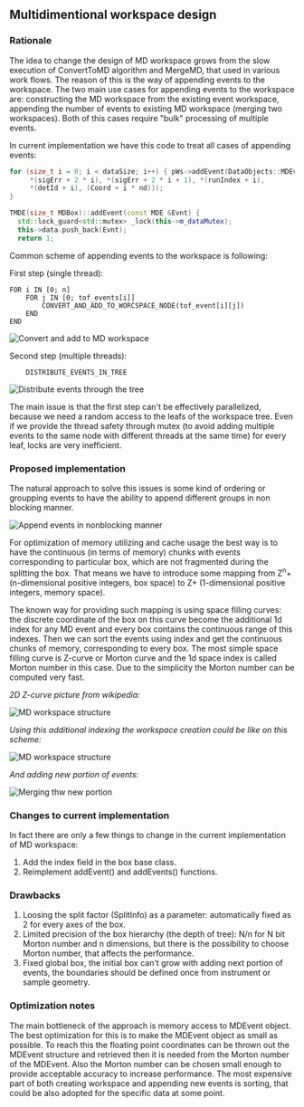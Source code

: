 ## Multidimentional workspace design

### Rationale

The idea to change the design of MD workspace grows from the slow execution of ConvertToMD algorithm and MergeMD, 
that used in various work flows. The reason of this is the way of appending events to the workspace. The two main use
cases for appending events to the workspace are: constructing the MD workspace from the existing event workspace, 
appending the number of events to existing MD workspace (merging two workspaces). Both of this cases require "bulk"
processing of multiple events. 

In current implementation we have this code to treat all cases of appending events:

``` c++
for (size_t i = 0; i < dataSize; i++) { pWs->addEvent(DataObjects::MDEvent<nd>(
     *(sigErr + 2 * i), *(sigErr + 2 * i + 1), *(runIndex + i),
     *(detId + i), (Coord + i * nd)));
}
```

```c++
TMDE(size_t MDBox)::addEvent(const MDE &Evnt) {
  std::lock_guard<std::mutex> _lock(this->m_dataMutex);
  this->data.push_back(Evnt);
  return 1;
```
Common scheme of appending events to the workspace is following:

First step (single thread): 
``` 
FOR i IN [0; n]
    FOR j IN [0; tof_events[i]]
        CONVERT_AND_ADD_TO_WORCSPACE_NODE(tof_event[i][j])
    END
END
```

![Convert and add to MD workspace](add_to_mdw.png)

Second step (multiple threads):

```
    DISTRIBUTE_EVENTS_IN_TREE 
```

![Distribute events through the tree](distribute_events.png)

The main issue is that the first step can't be effectively parallelized, because we need a random access to the leafs of 
the workspace tree. Even if we provide the thread safety through mutex (to avoid adding multiple events to the same node
with different threads at the same time) for every leaf, locks are very inefficient. 

### Proposed implementation

The natural approach to solve this issues is some kind of ordering or groupping events to have the ability to append
different groups in non blocking manner. 

![Append events in nonblocking manner](add_groups.png)

For optimization of memory utilizing and cache usage the best way is to have the continuous (in terms of memory) chunks 
with events corresponding to particular box, which are not fragmented during the splitting the box. That means we have 
to introduce some mapping from Z<sup>n</sup>+ (n-dimensional positive integers, box space) to Z+ (1-dimensional positive 
integers, memory space).
 
The known way for providing such mapping is using space filling curves: the discrete coordinate of the
box on this curve become the additional 1d index for any MD event and every box contains the continuous range of this 
indexes. Then we can sort the events using index and get the continuous chunks of memory, corresponding to every box. 
The most simple space filling curve is Z-curve or Morton curve and the 1d space index is called Morton number in this
case. Due to the simplicity the Morton number can be computed very fast. 

*2D Z-curve picture from wikipedia:*

![MD workspace structure](Z-curve.png)


*Using this additional indexing the workspace creation could be like on this scheme:*


![MD workspace structure](MDSpace.png)


*And adding new portion of events:*  

![Merging thw new portion](merging_md_space.png) 

### Changes to current implementation

In fact there are only a few things to change in the current implementation of MD workspace:
1. Add the index field in the box base class.
2. Reimplement addEvent() and addEvents() functions. 

### Drawbacks

1. Loosing the split factor (SplitInfo) as a parameter: automatically fixed as 2 for every axes of the box.
2. Limited precision of the box hierarchy (the depth of tree): N/n for N bit Morton number and n dimensions, but there
is the possibility to choose Morton number, that affects the performance.
3. Fixed global box, the initial box can't grow with adding next portion of events, the boundaries should be defined
once from instrument or sample geometry. 

### Optimization notes

The main bottleneck of the approach is memory access to MDEvent object. The best optimization for this is to make the
MDEvent object as small as possible. To reach this the floating point coordinates can be thrown out the MDEvent structure 
and retrieved then it is needed from the Morton number of the MDEvent. Also the Morton number can be chosen small enough 
to provide acceptable accuracy to increase performance. The most expensive part of both creating workspace and appending
new events is sorting, that could be also adopted for the specific data at some point.
